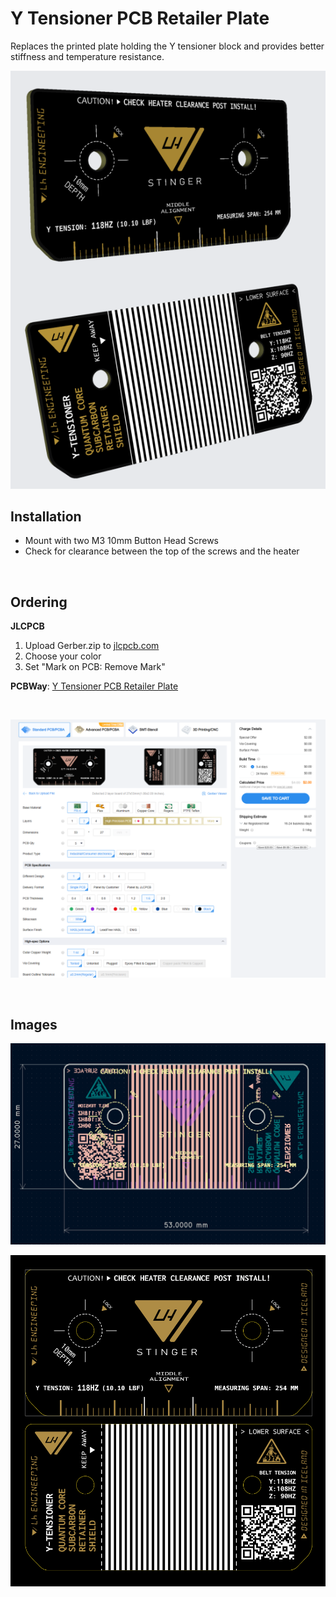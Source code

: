 # Y Tensioner PCB Retailer Plate

Replaces the printed plate holding the Y tensioner block and provides better stiffness and temperature resistance.

![](Assets/1.png)

## Installation

* Mount with two M3 10mm Button Head Screws
* Check for clearance between the top of the screws and the heater 
<br>

## Ordering

**JLCPCB**

1. Upload Gerber.zip to [jlcpcb.com](https://jlcpcb.com)
2. Choose your color
3. Set "Mark on PCB: Remove Mark"

**PCBWay**: [Y Tensioner PCB Retailer Plate](https://www.pcbway.com/project/shareproject/LH_Stinger_Y_Tensioner_PCB_Retainer_Plate_a8267ae3.html)

<br>

![](Assets/jlc.png)

<br>

## Images

![](Assets/3.png)

![](Assets/2.png)